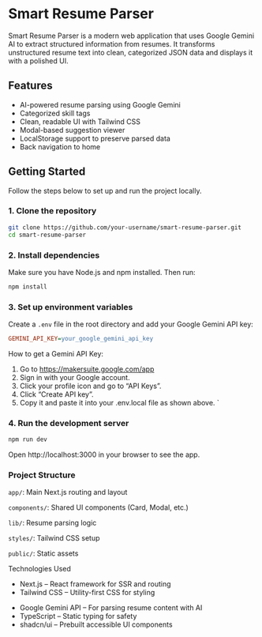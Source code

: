 # Smart Resume Parser

Smart Resume Parser is a modern web application that uses Google Gemini AI to extract structured information from resumes. It transforms unstructured resume text into clean, categorized JSON data and displays it with a polished UI.

## Features

- AI-powered resume parsing using Google Gemini
- Categorized skill tags
- Clean, readable UI with Tailwind CSS
- Modal-based suggestion viewer
- LocalStorage support to preserve parsed data
- Back navigation to home

## Getting Started

Follow the steps below to set up and run the project locally.

### 1. Clone the repository

```bash
git clone https://github.com/your-username/smart-resume-parser.git
cd smart-resume-parser
```

### 2. Install dependencies

Make sure you have Node.js and npm installed. Then run:

```bash
npm install
```

### 3. Set up environment variables

Create a `.env` file in the root directory and add your Google Gemini API key:

```ini
GEMINI_API_KEY=your_google_gemini_api_key
```

How to get a Gemini API Key:

1. Go to https://makersuite.google.com/app
2. Sign in with your Google account.
3. Click your profile icon and go to “API Keys”.
4. Click “Create API key”.
5. Copy it and paste it into your .env.local file as shown above.
   `

### 4. Run the development server

```bash
npm run dev
```

Open http://localhost:3000 in your browser to see the app.

### Project Structure

`app/`: Main Next.js routing and layout

`components/`: Shared UI components (Card, Modal, etc.)

`lib/`: Resume parsing logic

`styles/`: Tailwind CSS setup

`public/`: Static assets

Technologies Used

- Next.js – React framework for SSR and routing
- Tailwind CSS – Utility-first CSS for styling

* Google Gemini API – For parsing resume content with AI
* TypeScript – Static typing for safety
* shadcn/ui – Prebuilt accessible UI components

